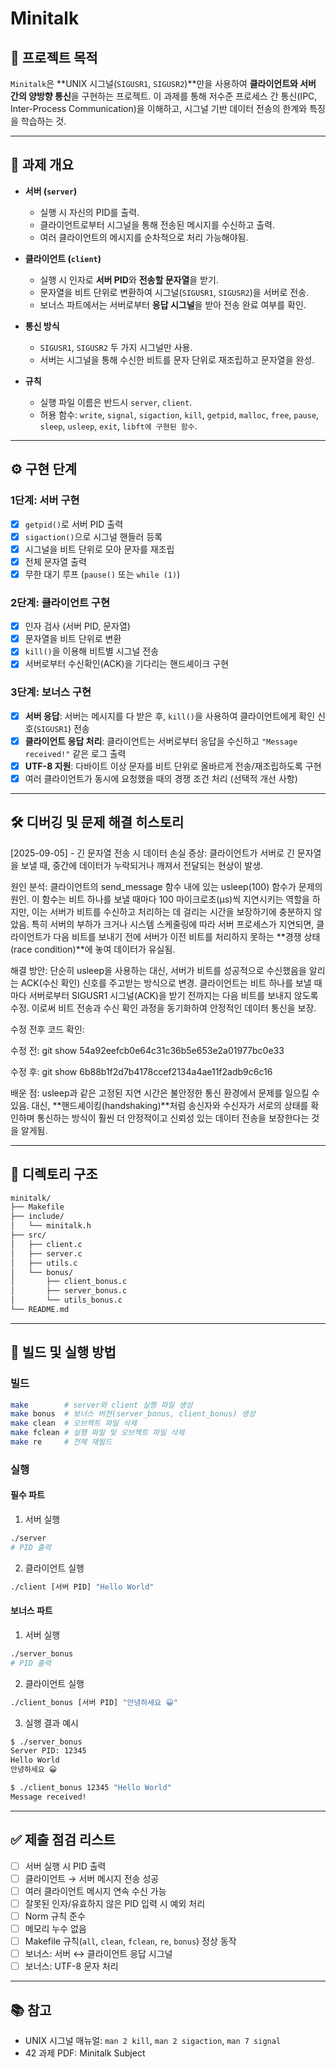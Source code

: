 # Minitalk

## 📌 프로젝트 목적
`Minitalk`은 **UNIX 시그널(`SIGUSR1`, `SIGUSR2`)**만을 사용하여 **클라이언트와 서버 간의 양방향 통신**을 구현하는 프로젝트.
이 과제를 통해 저수준 프로세스 간 통신(IPC, Inter-Process Communication)을 이해하고, 시그널 기반 데이터 전송의 한계와 특징을 학습하는 것.

---

## 📖 과제 개요
- **서버 (`server`)**
  - 실행 시 자신의 PID를 출력.
  - 클라이언트로부터 시그널을 통해 전송된 메시지를 수신하고 출력.
  - 여러 클라이언트의 메시지를 순차적으로 처리 가능해야됨.

- **클라이언트 (`client`)**
  - 실행 시 인자로 **서버 PID**와 **전송할 문자열**을 받기.
  - 문자열을 비트 단위로 변환하여 시그널(`SIGUSR1`, `SIGUSR2`)을 서버로 전송.
  - 보너스 파트에서는 서버로부터 **응답 시그널**을 받아 전송 완료 여부를 확인.

- **통신 방식**
  - `SIGUSR1`, `SIGUSR2` 두 가지 시그널만 사용.
  - 서버는 시그널을 통해 수신한 비트를 문자 단위로 재조립하고 문자열을 완성.

- **규칙**
  - 실행 파일 이름은 반드시 `server`, `client`.
  - 허용 함수:
    `write`, `signal`, `sigaction`, `kill`, `getpid`,
    `malloc`, `free`, `pause`, `sleep`, `usleep`, `exit`,
    `libft에 구현된 함수`.

---

## ⚙️ 구현 단계

### 1단계: 서버 구현
- [x] `getpid()`로 서버 PID 출력
- [x] `sigaction()`으로 시그널 핸들러 등록
- [x] 시그널을 비트 단위로 모아 문자를 재조립
- [x] 전체 문자열 출력
- [x] 무한 대기 루프 (`pause()` 또는 `while (1)`)

### 2단계: 클라이언트 구현
- [x] 인자 검사 (서버 PID, 문자열)
- [x] 문자열을 비트 단위로 변환
- [x] `kill()`을 이용해 비트별 시그널 전송
- [x] 서버로부터 수신확인(ACK)을 기다리는 핸드셰이크 구현

### 3단계: 보너스 구현
- [x] **서버 응답**: 서버는 메시지를 다 받은 후, `kill()`을 사용하여 클라이언트에게 확인 신호(`SIGUSR1`) 전송
- [x] **클라이언트 응답 처리**: 클라이언트는 서버로부터 응답을 수신하고 `"Message received!"` 같은 로그 출력
- [x] **UTF-8 지원**: 다바이트 이상 문자를 비트 단위로 올바르게 전송/재조립하도록 구현
- [x] 여러 클라이언트가 동시에 요청했을 때의 경쟁 조건 처리 (선택적 개선 사항)

---

## 🛠️ 디버깅 및 문제 해결 히스토리
[2025-09-05] - 긴 문자열 전송 시 데이터 손실
증상: 클라이언트가 서버로 긴 문자열을 보낼 때, 중간에 데이터가 누락되거나 깨져서 전달되는 현상이 발생.

원인 분석: 클라이언트의 send_message 함수 내에 있는 usleep(100) 함수가 문제의 원인. 이 함수는 비트 하나를 보낼 때마다 100 마이크로초(μs)씩 지연시키는 역할을 하지만, 이는 서버가 비트를 수신하고 처리하는 데 걸리는 시간을 보장하기에 충분하지 않았음. 특히 서버의 부하가 크거나 시스템 스케줄링에 따라 서버 프로세스가 지연되면, 클라이언트가 다음 비트를 보내기 전에 서버가 이전 비트를 처리하지 못하는 **경쟁 상태(race condition)**에 놓여 데이터가 유실됨.

해결 방안: 단순히 usleep을 사용하는 대신, 서버가 비트를 성공적으로 수신했음을 알리는 ACK(수신 확인) 신호를 주고받는 방식으로 변경. 클라이언트는 비트 하나를 보낼 때마다 서버로부터 SIGUSR1 시그널(ACK)을 받기 전까지는 다음 비트를 보내지 않도록 수정. 이로써 비트 전송과 수신 확인 과정을 동기화하여 안정적인 데이터 통신을 보장.

수정 전후 코드 확인:

수정 전: git show 54a92eefcb0e64c31c36b5e653e2a01977bc0e33

수정 후: git show 6b88b1f2d7b4178ccef2134a4ae11f2adb9c6c16

배운 점: usleep과 같은 고정된 지연 시간은 불안정한 통신 환경에서 문제를 일으킬 수 있음. 대신, **핸드셰이킹(handshaking)**처럼 송신자와 수신자가 서로의 상태를 확인하며 통신하는 방식이 훨씬 더 안정적이고 신뢰성 있는 데이터 전송을 보장한다는 것을 알게됨.

---

## 📂 디렉토리 구조
```bash
minitalk/
├── Makefile
├── include/
│   └── minitalk.h
├── src/
│   ├── client.c
│   ├── server.c
│   ├── utils.c
│   └── bonus/
│       ├── client_bonus.c
│       ├── server_bonus.c
│       └── utils_bonus.c
└── README.md
```

---

## 🔨 빌드 및 실행 방법

### 빌드

```bash
make        # server와 client 실행 파일 생성
make bonus  # 보너스 버전(server_bonus, client_bonus) 생성
make clean  # 오브젝트 파일 삭제
make fclean # 실행 파일 및 오브젝트 파일 삭제
make re     # 전체 재빌드
```

### 실행

#### 필수 파트

1. 서버 실행

```bash
./server
# PID 출력
```

2. 클라이언트 실행

```bash
./client [서버 PID] "Hello World"
```

#### 보너스 파트

1. 서버 실행

```bash
./server_bonus
# PID 출력
```

2. 클라이언트 실행

```bash
./client_bonus [서버 PID] "안녕하세요 😀"
```

3. 실행 결과 예시

```bash
$ ./server_bonus
Server PID: 12345
Hello World
안녕하세요 😀

$ ./client_bonus 12345 "Hello World"
Message received!
```

---

## ✅ 제출 점검 리스트

* [ ] 서버 실행 시 PID 출력
* [ ] 클라이언트 → 서버 메시지 전송 성공
* [ ] 여러 클라이언트 메시지 연속 수신 가능
* [ ] 잘못된 인자/유효하지 않은 PID 입력 시 예외 처리
* [ ] Norm 규칙 준수
* [ ] 메모리 누수 없음
* [ ] Makefile 규칙(`all`, `clean`, `fclean`, `re`, `bonus`) 정상 동작
* [ ] 보너스: 서버 ↔ 클라이언트 응답 시그널
* [ ] 보너스: UTF-8 문자 처리

---

## 📚 참고

* UNIX 시그널 매뉴얼: `man 2 kill`, `man 2 sigaction`, `man 7 signal`
* 42 과제 PDF: Minitalk Subject
